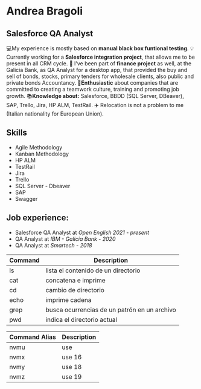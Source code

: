 # Andrea Bragoli
## Salesforce QA Analyst

💻My experience is mostly based on **manual black box funtional testing**.
💡Currently working for a **Salesforce integration project**, that allows me to be present in all CRM cycle.
💾 I’ve been part of **finance project** as well, at the Galicia Bank, as QA Analyst for a desktop app, that provided the buy and sell of bonds, stocks, primary tenders for wholesale clients, also public and private bonds Accountancy.
🔎**Enthusiastic** about companies that are committed to creating a teamwork culture, training and promoting job growth.
📚**Knowledge about:** Salesforce, BBDD (SQL Server, DBeaver), SAP, Trello, Jira, HP ALM, TestRail.
✈️ Relocation is not a problem to me  (Italian nationality for European Union).



## Skills

* Agile Methodology
* Kanban Methodology
* HP ALM
* TestRail
* Jira
* Trello
* SQL Server - Dbeaver
* SAP
* Swagger 

## Job experience:

* Salesforce QA Analyst at *Open English 2021 - present*
* QA Analyst at *IBM -  Galicia Bank - 2020*
* QA Analyst at *Smartech - 2018*




| Command | Description |
| ------ | ------ |
| ls | lista el contenido de un directorio |
| cat | concatena e imprime |
| cd | cambio de directorio |
| echo | imprime cadena |
| grep | busca ocurrencias de un patrón en un archivo |
| pwd | indica el directorio actual |

| Command Alias | Description |
| ------ | ------ |
| nvmu | use |
| nvmx | use 16 |
| nvmy | use 18 |
| nvmz | use 19 |